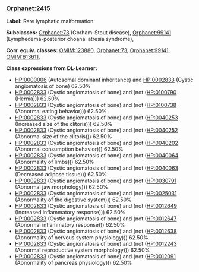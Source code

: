 
### [Orphanet:2415](http://www.orpha.net/ORDO/Orphanet_2415)
**Label:** Rare lymphatic malformation

**Subclasses:** [Orphanet:73](http://www.orpha.net/ORDO/Orphanet_73) (Gorham-Stout disease), [Orphanet:99141](http://www.orpha.net/ORDO/Orphanet_99141) (Lymphedema-posterior choanal atresia syndrome), 

**Corr. equiv. classes:** [OMIM:123880](http://purl.obolibrary.org/obo/OMIM_123880), [Orphanet:73](http://www.orpha.net/ORDO/Orphanet_73), [Orphanet:99141](http://www.orpha.net/ORDO/Orphanet_99141), [OMIM:613611](http://purl.obolibrary.org/obo/OMIM_613611), 

**Class expressions from DL-Learner:**

- [HP:0000006](http://purl.obolibrary.org/obo/HP_0000006) (Autosomal dominant inheritance) and [HP:0002833](http://purl.obolibrary.org/obo/HP_0002833) (Cystic angiomatosis of bone) 62.50%
- [HP:0002833](http://purl.obolibrary.org/obo/HP_0002833) (Cystic angiomatosis of bone) and (not ([HP:0100790](http://purl.obolibrary.org/obo/HP_0100790) (Hernia))) 62.50%
- [HP:0002833](http://purl.obolibrary.org/obo/HP_0002833) (Cystic angiomatosis of bone) and (not ([HP:0100738](http://purl.obolibrary.org/obo/HP_0100738) (Abnormal eating behavior))) 62.50%
- [HP:0002833](http://purl.obolibrary.org/obo/HP_0002833) (Cystic angiomatosis of bone) and (not ([HP:0040253](http://purl.obolibrary.org/obo/HP_0040253) (Increased size of the clitoris))) 62.50%
- [HP:0002833](http://purl.obolibrary.org/obo/HP_0002833) (Cystic angiomatosis of bone) and (not ([HP:0040252](http://purl.obolibrary.org/obo/HP_0040252) (Abnormal size of the clitoris))) 62.50%
- [HP:0002833](http://purl.obolibrary.org/obo/HP_0002833) (Cystic angiomatosis of bone) and (not ([HP:0040202](http://purl.obolibrary.org/obo/HP_0040202) (Abnormal consumption behavior))) 62.50%
- [HP:0002833](http://purl.obolibrary.org/obo/HP_0002833) (Cystic angiomatosis of bone) and (not ([HP:0040064](http://purl.obolibrary.org/obo/HP_0040064) (Abnormality of limbs))) 62.50%
- [HP:0002833](http://purl.obolibrary.org/obo/HP_0002833) (Cystic angiomatosis of bone) and (not ([HP:0040063](http://purl.obolibrary.org/obo/HP_0040063) (Decreased adipose tissue))) 62.50%
- [HP:0002833](http://purl.obolibrary.org/obo/HP_0002833) (Cystic angiomatosis of bone) and (not ([HP:0030791](http://purl.obolibrary.org/obo/HP_0030791) (Abnormal jaw morphology))) 62.50%
- [HP:0002833](http://purl.obolibrary.org/obo/HP_0002833) (Cystic angiomatosis of bone) and (not ([HP:0025031](http://purl.obolibrary.org/obo/HP_0025031) (Abnormality of the digestive system))) 62.50%
- [HP:0002833](http://purl.obolibrary.org/obo/HP_0002833) (Cystic angiomatosis of bone) and (not ([HP:0012649](http://purl.obolibrary.org/obo/HP_0012649) (Increased inflammatory response))) 62.50%
- [HP:0002833](http://purl.obolibrary.org/obo/HP_0002833) (Cystic angiomatosis of bone) and (not ([HP:0012647](http://purl.obolibrary.org/obo/HP_0012647) (Abnormal inflammatory response))) 62.50%
- [HP:0002833](http://purl.obolibrary.org/obo/HP_0002833) (Cystic angiomatosis of bone) and (not ([HP:0012638](http://purl.obolibrary.org/obo/HP_0012638) (Abnormality of nervous system physiology))) 62.50%
- [HP:0002833](http://purl.obolibrary.org/obo/HP_0002833) (Cystic angiomatosis of bone) and (not ([HP:0012243](http://purl.obolibrary.org/obo/HP_0012243) (Abnormal reproductive system morphology))) 62.50%
- [HP:0002833](http://purl.obolibrary.org/obo/HP_0002833) (Cystic angiomatosis of bone) and (not ([HP:0012091](http://purl.obolibrary.org/obo/HP_0012091) (Abnormality of pancreas physiology))) 62.50%


